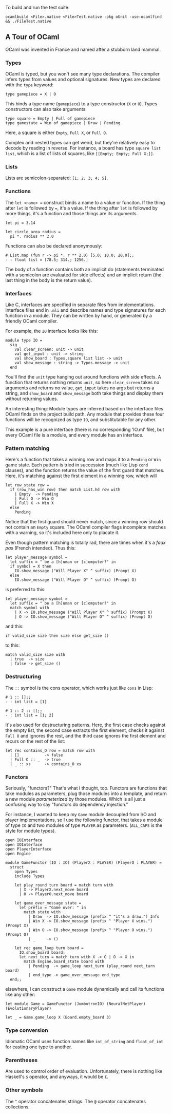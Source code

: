 To build and run the test suite:
```
ocamlbuild <File>.native <File>Test.native -pkg oUnit -use-ocamlfind && ./FileTest.native
```

## A Tour of OCaml
OCaml was invented in France and named after a stubborn land mammal.

### Types
OCaml is typed, but you won't see many type declarations. The compiler infers types from values and
optional signatures. New types are declared with the `type` keyword:

```
type gamepiece = X | O
```

This binds a type name (`gamepiece`) to a type constructor (`X` or `O`).
Types constructors can also take arguments:

```
type square = Empty | Full of gamepiece
type gamestate = Win of gamepiece | Draw | Pending
```

Here, a square is either `Empty`, `Full X`, or `Full O`.

Complex and nested types can get weird, but they're relatively easy to decode by
reading in reverse. For instance, a board has type `square list list`, which is a list of
lists of squares, like `[[Empty; Empty; Full X;]]`.

### Lists
Lists are semicolon-separated: `[1; 2; 3; 4; 5]`.

### Functions
The `let <name> =` construct binds a name to a value or funciton. If the thing after `let` is followed by `=`,
it's a value. If the thing after `let` is followed by more things, it's a function and those things are its
arguments.

```
let pi = 3.14

let circle_area radius =
  pi *. radius ** 2.0
```

Functions can also be declared anonymously:

```
# List.map (fun r -> pi *. r ** 2.0) [5.0; 10.0; 20.0];;
- : float list = [78.5; 314.; 1256.]
```

The body of a function contains both an implicit do (statements terminated with a semicolon are
evaluated for side effects) and an implicit return (the last thing in the body is the return value).

### Interfaces
Like C, interfaces are specified in separate files from implementations. Interface files
end in `.mli` and describe names and type signatures for each function in a module. They can
be written by hand, or generated by a friendly OCaml compiler.

For example, the `IO` interface looks like this:

```
module type IO =
  sig
    val clear_screen: unit -> unit
    val get_input : unit -> string
    val show_board : Types.square list list -> unit
    val show_message : string -> Types.message -> unit
  end
```
You'll find the `unit` type hanging out around functions with side effects. A function that returns
nothing returns `unit`, so here `clear_screen` takes no arguments and returns no value, `get_input`
takes no args but returns a string, and `show_board` and `show_message` both take things and display
them without returning values.

An interesting thing: Module types are inferred based on the interface files OCaml finds on the
project build path. Any module that provides these four functions will be recognized as type `IO`,
and substitutable for any other.

This example is a pure interface (there is no corresponding 'IO.ml' file), but every OCaml file is
a module, and every module has an interface.

### Pattern matching

Here's a function that takes a winning row and maps it to a
`Pending` or `Win` game state. Each pattern is tried in succession
(much like Lisp `cond` clauses), and the function returns the value
of the first guard that matches. Here, it's matching against the first
element in a winning row, which will

```
let row_state row =
  if (row_has_win row) then match List.hd row with
    | Empty  -> Pending
    | Full O -> Win O
    | Full X -> Win X
  else
    Pending
```

Notice that the first guard should never match, since a winning row should not
contain an `Empty` square. The OCaml compiler flags incomplete matches with a warning,
so it's included here only to placate it.

Even though pattern matching is totally rad, there are times when it's a _faux pas_ (French
intended). Thus this:

```
let player_message symbol =
  let suffix = " be a [h]uman or [c]omputer?" in
  if symbol = X then
    IO.show_message ("Will Player X" ^ suffix) (Prompt X)
  else
    IO.show_message ("Will Player O" ^ suffix) (Prompt O)
```

is preferred to this:

```
let player_message symbol =
  let suffix = " be a [h]uman or [c]omputer?" in
  match symbol with
    | X -> IO.show_message ("Will Player X" ^ suffix) (Prompt X)
    | O -> IO.show_message ("Will Player O" ^ suffix) (Prompt O)
```

and this:

```
if valid_size size then size else get_size ()
```

to this:

```
match valid_size size with
  | true  -> size
  | false -> get_size ()
```

### Destructuring
The `::` symbol is the cons operator, which works just like `cons` in Lisp:

```
# 1 :: [];;
- : int list = [1]

# 1 :: 2 :: [];;
- : int list = [1; 2]
```

It's also used for destructuring patterns. Here, the first case checks
against the empty list, the second case extracts the first element, checks
it against `Full O` and ignores the rest, and the third case ignores the
first element and recurs on the rest of the list:

```
let rec contains_O row = match row with
  | []           -> false
  | Full O :: _  -> true
  | _ :: xs      -> contains_O xs
```

### Functors
Seriously, "functors?" That's what I thought, too. Functors are functions that take modules as
parameters, plug those modules into a template, and return a new module _parameterized_ by those modules.
Which is all just a confusing way to say "functors do dependency injection."

For instance, I wanted to keep my `Game` module decoupled from I/O and player implementations, so I
use the following functor, that takes a module of type `IO` and two modules of type `PLAYER` as parameters.
(`ALL_CAPS` is the style for module types).

```
open IOInterface
open IOInterface
open PlayerInterface
open Engine

module GameFunctor (IO : IO) (PlayerX : PLAYER) (PlayerO : PLAYER) =
  struct
    open Types
    include Types

    let play_round turn board = match turn with
      | X -> PlayerX.next_move board
      | O -> PlayerO.next_move board

    let game_over_message state =
      let prefix = "Game over: " in
        match state with
          | Draw  -> IO.show_message (prefix ^ "it's a draw.") Info
          | Win X -> IO.show_message (prefix ^ "Player X wins.") (Prompt X)
          | Win O -> IO.show_message (prefix ^ "Player O wins.") (Prompt O)
          | _     -> ()

    let rec game_loop turn board =
      IO.show_board board;
      let next_turn = match turn with X -> O | O -> X in
        match Engine.board_state board with
          | Pending  -> game_loop next_turn (play_round next_turn board)
          | end_type -> game_over_message end_type
  end;;
```

elsewhere, I can construct a `Game` module dynamically and call its functions like any other:

```
let module Game = GameFunctor (JumbotronIO) (NeuralNetPlayer) (EvolutionaryPlayer)

let _ = Game.game_loop X (Board.empty_board 3)
```

### Type conversion
Idiomatic OCaml uses function names like `int_of_string` and `float_of_int` for casting one
type to another.

### Parentheses
Are used to control order of evaluation. Unfortunately, there is nothing like Haskell's `$` operator,
and anyways, it would be `€`.

### Other symbols
The `^` operator concatenates strings. The `@` operator concatenates collections.
